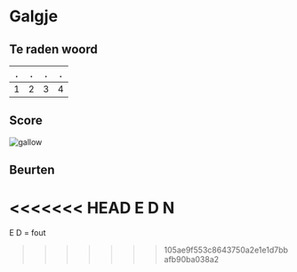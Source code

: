 # Galgje

## Te raden woord

|.|.|.|.|
|-|-|-|-|
|1|2|3|4|

## Score
![gallow](./images/2.png)

## Beurten
<<<<<<< HEAD
E D N
=======
E D = fout
>>>>>>> 105ae9f553c8643750a2e1e1d7bbafb90ba038a2
